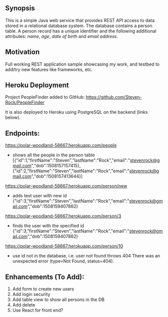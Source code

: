 ## Synopsis

This is a simple Java web service that provides REST API access to data stored in a relational database system. The database contains a person table. A person record has a unique identifier and the following additional attributes: *name*, *age*, *date of birth* and *email address*.

## Motivation

Full working REST application sample showcasing my work, and testbed to add/try new features like frameworks, etc.

## Heroku Deployment

Project PeopleFinder added to GitHub:
https://github.com/Steven-Rock/PeopleFinder

It is also deployed to Heroku using PostgreSQL on the backend (links below).

## Endpoints:

https://polar-woodland-58667.herokuapp.com/people
- shows all the people in the person table
[{"id":1,"firstName":"Steven","lastName":"Rock","email":"stevenrock@gmail.com","dob":1508157157415},
{"id":2,"firstName":"Steven","lastName":"Rock","email":"stevenrock@gmail.com","dob":1508157413644}]

https://polar-woodland-58667.herokuapp.com/person/new
- adds test user with new id
{"id":3,"firstName":"Steven","lastName":"Rock","email":"stevenrock@gmail.com","dob":1508159407862}

https://polar-woodland-58667.herokuapp.com/person/3
- finds the user with the specified id
{"id":3,"firstName":"Steven","lastName":"Rock","email":"stevenrock@gmail.com","dob":1508159407862}

https://polar-woodland-58667.herokuapp.com/person/10
- use id not in the database, i.e. user not found throws 404
There was an unexpected error (type=Not Found, status=404).

## Enhancements (To Add):

1. Add form to create new users
2. Add login security
3. Add table view to show all persons in the DB
4. Add delete
5. Use React for front end?